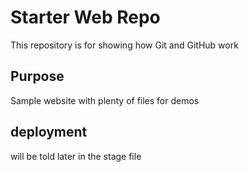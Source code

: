 # Starter Web Repo

This repository is for showing how Git and GitHub work

## Purpose

Sample website with plenty of files for demos

## deployment	

will be told later in the stage file
